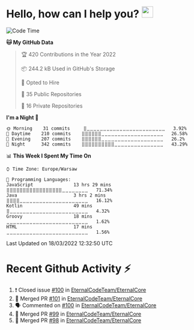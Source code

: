 <h1>Hello, how can I help you? <img src="https://raw.githubusercontent.com/bastianleicht/bastianleicht/master/assets/wave.gif" width="30px" alt=""></h1>

<!--START_SECTION:waka-->
![Code Time](http://img.shields.io/badge/Code%20Time-92%20hrs%2053%20mins-blue)

**🐱 My GitHub Data** 

> 🏆 420 Contributions in the Year 2022
 > 
> 📦 244.2 kB Used in GitHub's Storage 
 > 
> 💼 Opted to Hire
 > 
> 📜 35 Public Repositories 
 > 
> 🔑 16 Private Repositories  
 > 
**I'm a Night 🦉** 

```text
🌞 Morning    31 commits     ⣿⣀⣀⣀⣀⣀⣀⣀⣀⣀⣀⣀⣀⣀⣀⣀⣀⣀⣀⣀⣀⣀⣀⣀⣀   3.92% 
🌆 Daytime    210 commits    ⣿⣿⣿⣿⣿⣿⣀⣀⣀⣀⣀⣀⣀⣀⣀⣀⣀⣀⣀⣀⣀⣀⣀⣀⣀   26.58% 
🌃 Evening    207 commits    ⣿⣿⣿⣿⣿⣿⣀⣀⣀⣀⣀⣀⣀⣀⣀⣀⣀⣀⣀⣀⣀⣀⣀⣀⣀   26.2% 
🌙 Night      342 commits    ⣿⣿⣿⣿⣿⣿⣿⣿⣿⣿⣀⣀⣀⣀⣀⣀⣀⣀⣀⣀⣀⣀⣀⣀⣀   43.29%

```


📊 **This Week I Spent My Time On** 

```text
⌚︎ Time Zone: Europe/Warsaw

💬 Programming Languages: 
JavaScript               13 hrs 29 mins      ⣿⣿⣿⣿⣿⣿⣿⣿⣿⣿⣿⣿⣿⣿⣿⣿⣿⣀⣀⣀⣀⣀⣀⣀⣀   71.34% 
Java                     3 hrs 2 mins        ⣿⣿⣿⣿⣀⣀⣀⣀⣀⣀⣀⣀⣀⣀⣀⣀⣀⣀⣀⣀⣀⣀⣀⣀⣀   16.12% 
Kotlin                   49 mins             ⣿⣀⣀⣀⣀⣀⣀⣀⣀⣀⣀⣀⣀⣀⣀⣀⣀⣀⣀⣀⣀⣀⣀⣀⣀   4.32% 
Groovy                   18 mins             ⣀⣀⣀⣀⣀⣀⣀⣀⣀⣀⣀⣀⣀⣀⣀⣀⣀⣀⣀⣀⣀⣀⣀⣀⣀   1.62% 
HTML                     17 mins             ⣀⣀⣀⣀⣀⣀⣀⣀⣀⣀⣀⣀⣀⣀⣀⣀⣀⣀⣀⣀⣀⣀⣀⣀⣀   1.56%

```


 Last Updated on 18/03/2022 12:32:50 UTC
<!--END_SECTION:waka-->

# Recent Github Activity ⚡
<!--START_SECTION:activity-->
1. ❗️ Closed issue [#100](https://github.com/EternalCodeTeam/EternalCore/issues/100) in [EternalCodeTeam/EternalCore](https://github.com/EternalCodeTeam/EternalCore)
2. 🎉 Merged PR [#101](https://github.com/EternalCodeTeam/EternalCore/pull/101) in [EternalCodeTeam/EternalCore](https://github.com/EternalCodeTeam/EternalCore)
3. 🗣 Commented on [#100](https://github.com/EternalCodeTeam/EternalCore/issues/100) in [EternalCodeTeam/EternalCore](https://github.com/EternalCodeTeam/EternalCore)
4. 🎉 Merged PR [#99](https://github.com/EternalCodeTeam/EternalCore/pull/99) in [EternalCodeTeam/EternalCore](https://github.com/EternalCodeTeam/EternalCore)
5. 🎉 Merged PR [#98](https://github.com/EternalCodeTeam/EternalCore/pull/98) in [EternalCodeTeam/EternalCore](https://github.com/EternalCodeTeam/EternalCore)
<!--END_SECTION:activity-->
